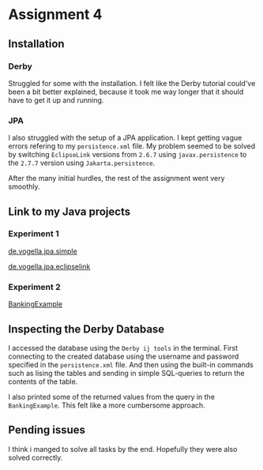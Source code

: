 # Assignment 4

## Installation

### Derby

Struggled for some with the installation. I felt like the Derby tutorial could've been a bit better explained, because it took me way longer that it should have to get it up and running. 

### JPA

I also struggled with the setup of a JPA application. I kept getting vague errors refering to my `persistence.xml` file. My problem seemed to be solved by switching `EclipseLink` versions from `2.6.7` using `javax.persistence` to the `2.7.7` version using `Jakarta.persistence`.

After the many initial hurdles, the rest of the assignment went very smoothly. 

## Link to my Java projects

### Experiment 1

[de.vogella.jpa.simple](https://github.com/KristianHaga/DAT250-Software-Technology-Experiment-Assignment-2/tree/master/de.vogella.jpa.simple)

[de.vogella.jpa.eclipselink](https://github.com/KristianHaga/DAT250-Software-Technology-Experiment-Assignment-2/tree/master/de.vogella.jpa.eclipselink)


### Experiment 2

[BankingExample](https://github.com/KristianHaga/DAT250-Software-Technology-Experiment-Assignment-2/tree/master/BankingExample)

## Inspecting the Derby Database

I accessed the database using the `Derby ij tools` in the terminal. First connecting to the created database using the username and password specified in the `persistence.xml` file. And then using the built-in commands such as lising the tables and sending in simple SQL-queries to return the contents of the table. 

I also printed some of the returned values from the query in the `BankingExample`. This felt like a more cumbersome approach. 

## Pending issues

I think i manged to solve all tasks by the end. Hopefully they were also solved correctly. 

